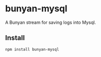 bunyan-mysql
====================

A Bunyan stream for saving logs into Mysql.

## Install

```
npm install bunyan-mysql
```

